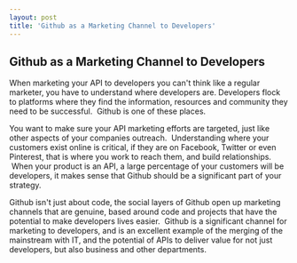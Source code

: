 ```yaml
---
layout: post
title: 'Github as a Marketing Channel to Developers'
---
```

<h2>Github as a Marketing Channel to Developers</h2>
<p>When marketing your API to developers you can't think like a regular marketer, you have to understand where developers are. Developers flock to platforms where they find the information, resources and community they need to be successful. &nbsp;Github is one of these places.</p>
<p>You want to make sure your API marketing efforts are targeted, just like other aspects of your companies outreach. &nbsp;Understanding where your customers exist online is critical, if they are on Facebook, Twitter or even Pinterest, that is where you work to reach them, and build relationships. &nbsp;When your product is an API, a large percentage of your customers will be developers, it makes sense that Github should be a significant part of your strategy.</p>
<p>Github isn't just about code, the social layers of Github open up marketing channels that are genuine, based around code and projects that have the potential to make developers lives easier. &nbsp;Github is a significant channel for marketing to developers, and is an excellent example of the merging of the mainstream with IT, and the potential of APIs to deliver value for not just developers, but also business and other departments.</p>